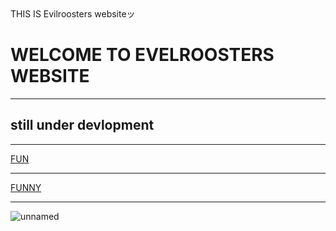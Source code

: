 


<html lang="en">

<html>

<head>
	THIS IS Evilroosters websiteッ 
</head>
<body> 
<h1>WELCOME TO EVELROOSTERS WEBSITE </h1>
<hr/>
<h2>still under devlopment</h2>
<hr>

<a href="https://www.youtube.com/watch?v=sYmOR_yTPv4">FUN</a>
  <hr>
<a href="https://www.youtube.com/watch?v=uKYV2qjYIS0&t=1s">FUNNY</a>
  <hr> 
<a href="https://coolsymbol.com/"></a>
<html lang="en">

![unnamed](https://github.com/user-attachments/assets/3f31ee4b-f3cf-4687-9529-0ac6e923e1b8)



</body>

<html>

<head>
